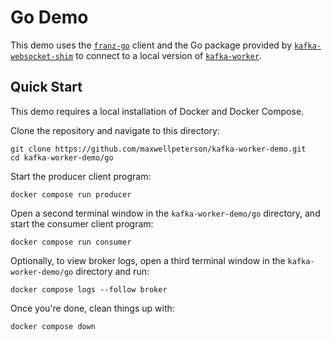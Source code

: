 # Go Demo

This demo uses the [`franz-go`](https://github.com/twmb/franz-go) client and the Go package provided by [`kafka-websocket-shim`](https://github.com/maxwellpeterson/kafka-websocket-shim) to connect to a local version of [`kafka-worker`](https://github.com/maxwellpeterson/kafka-worker).

## Quick Start

This demo requires a local installation of Docker and Docker Compose.

Clone the repository and navigate to this directory:
```shell
git clone https://github.com/maxwellpeterson/kafka-worker-demo.git
cd kafka-worker-demo/go
```

Start the producer client program:
```shell
docker compose run producer
```

Open a second terminal window in the `kafka-worker-demo/go` directory, and start the consumer client program:
```shell
docker compose run consumer
```

Optionally, to view broker logs, open a third terminal window in the `kafka-worker-demo/go` directory and run:
```shell
docker compose logs --follow broker
```

Once you're done, clean things up with:
```shell
docker compose down
```
